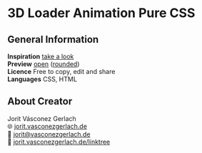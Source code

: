 # 3D Loader Animation Pure CSS

## General Information
**Inspiration** [take a look](https://youtu.be/cOmR0dvZzD4)\
**Preview** [open](https://jorit.vasconezgerlach.de/host/3D-loader-animation-pure-css-git/) ([rounded](https://jorit.vasconezgerlach.de/host/3D-loader-animation-pure-css-git/rounded))\
**Licence** Free to copy, edit and share\
**Languages** CSS, HTML

## About Creator
Jorit Vásconez Gerlach\
🌐 [jorit.vasconezgerlach.de](https://jorit.vasconezgerlach.de)\
📧 [jorit@vasconezgerlach.de](mailto:jorit@vasconezgerlach.de)\
🔗 [jorit.vasconezgerlach.de/linktree](https://jorit.vasconezgerlach.de/linktree)
